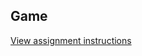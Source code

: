 ## Game

[View assignment instructions](http://creativecomputing-s16.github.io/2015/04/12/games.html)
